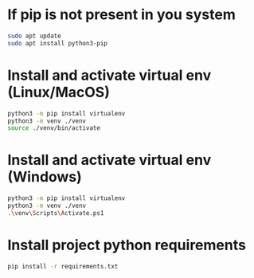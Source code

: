 # If pip is not present in you system
```bash
sudo apt update
sudo apt install python3-pip
```
# Install and activate virtual env (Linux/MacOS)
```bash
python3 -m pip install virtualenv
python3 -m venv ./venv
source ./venv/bin/activate
```
# Install and activate virtual env (Windows)
```bash
python3 -m pip install virtualenv
python3 -m venv ./venv
.\venv\Scripts\Activate.ps1
```
# Install project python requirements
```bash
pip install -r requirements.txt
```
